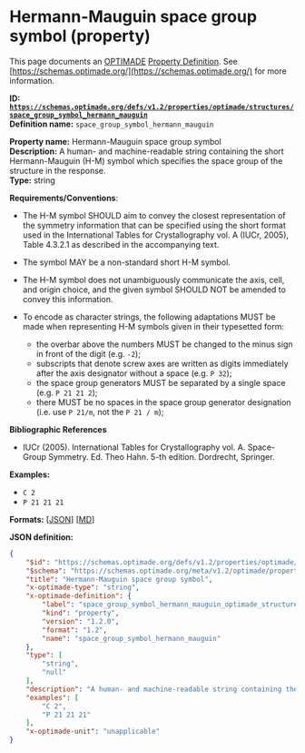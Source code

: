 # Hermann-Mauguin space group symbol (property)

This page documents an [OPTIMADE](https://www.optimade.org/) [Property Definition](https://schemas.optimade.org/#definitions). See [https://schemas.optimade.org/](https://schemas.optimade.org/) for more information.

**ID: [`https://schemas.optimade.org/defs/v1.2/properties/optimade/structures/space_group_symbol_hermann_mauguin`](https://schemas.optimade.org/defs/v1.2/properties/optimade/structures/space_group_symbol_hermann_mauguin.md)**  
**Definition name:** `space_group_symbol_hermann_mauguin`

**Property name:** Hermann-Mauguin space group symbol  
**Description:** A human- and machine-readable string containing the short Hermann-Mauguin (H-M) symbol which specifies the space group of the structure in the response.  
**Type:** string  

**Requirements/Conventions**:

- The H-M symbol SHOULD aim to convey the closest representation of the symmetry information that can be specified using the short format used in the International Tables for Crystallography vol. A (IUCr, 2005), Table 4.3.2.1 as described in the accompanying text.
- The symbol MAY be a non-standard short H-M symbol.
- The H-M symbol does not unambiguously communicate the axis, cell, and origin choice, and the given symbol SHOULD NOT be amended to convey this information.
- To encode as character strings, the following adaptations MUST be made when representing H-M symbols given in their typesetted form:

  - the overbar above the numbers MUST be changed to the minus sign in front of the digit (e.g. `-2`);
  - subscripts that denote screw axes are written as digits immediately after the axis designator without a space (e.g. `P 32`);
  - the space group generators MUST be separated by a single space (e.g. `P 21 21 2`);
  - there MUST be no spaces in the space group generator designation (i.e. use `P 21/m`, not the `P 21 / m`);

**Bibliographic References**

- IUCr (2005). International Tables for Crystallography vol. A. Space-Group Symmetry. Ed. Theo Hahn. 5-th edition. Dordrecht, Springer.

**Examples:**

- `C 2`
- `P 21 21 21`

**Formats:** [[JSON](space_group_symbol_hermann_mauguin.json)] [[MD](space_group_symbol_hermann_mauguin.md)]

**JSON definition:**

``` json
{
    "$id": "https://schemas.optimade.org/defs/v1.2/properties/optimade/structures/space_group_symbol_hermann_mauguin",
    "$schema": "https://schemas.optimade.org/meta/v1.2/optimade/property_definition.json",
    "title": "Hermann-Mauguin space group symbol",
    "x-optimade-type": "string",
    "x-optimade-definition": {
        "label": "space_group_symbol_hermann_mauguin_optimade_structures",
        "kind": "property",
        "version": "1.2.0",
        "format": "1.2",
        "name": "space_group_symbol_hermann_mauguin"
    },
    "type": [
        "string",
        "null"
    ],
    "description": "A human- and machine-readable string containing the short Hermann-Mauguin (H-M) symbol which specifies the space group of the structure in the response.\n\n**Requirements/Conventions**:\n\n- The H-M symbol SHOULD aim to convey the closest representation of the symmetry information that can be specified using the short format used in the International Tables for Crystallography vol. A (IUCr, 2005), Table 4.3.2.1 as described in the accompanying text.\n- The symbol MAY be a non-standard short H-M symbol.\n- The H-M symbol does not unambiguously communicate the axis, cell, and origin choice, and the given symbol SHOULD NOT be amended to convey this information.\n- To encode as character strings, the following adaptations MUST be made when representing H-M symbols given in their typesetted form:\n\n  - the overbar above the numbers MUST be changed to the minus sign in front of the digit (e.g. `-2`);\n  - subscripts that denote screw axes are written as digits immediately after the axis designator without a space (e.g. `P 32`);\n  - the space group generators MUST be separated by a single space (e.g. `P 21 21 2`);\n  - there MUST be no spaces in the space group generator designation (i.e. use `P 21/m`, not the `P 21 / m`);\n\n**Bibliographic References**\n\n- IUCr (2005). International Tables for Crystallography vol. A. Space-Group Symmetry. Ed. Theo Hahn. 5-th edition. Dordrecht, Springer.",
    "examples": [
        "C 2",
        "P 21 21 21"
    ],
    "x-optimade-unit": "unapplicable"
}
```